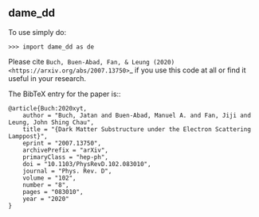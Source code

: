 dame_dd
--------

To use simply do:

    >>> import dame_dd as de


Please cite `Buch, Buen-Abad, Fan, & Leung (2020)
<https://arxiv.org/abs/2007.13750>`_ if you use this
code at all or find it useful in your research.

The BibTeX entry for the paper is::

    @article{Buch:2020xyt,
		author = "Buch, Jatan and Buen-Abad, Manuel A. and Fan, Jiji and Leung, John Shing Chau",
		title = "{Dark Matter Substructure under the Electron Scattering Lamppost}",
		eprint = "2007.13750",
		archivePrefix = "arXiv",
		primaryClass = "hep-ph",
		doi = "10.1103/PhysRevD.102.083010",
		journal = "Phys. Rev. D",
		volume = "102",
		number = "8",
		pages = "083010",
		year = "2020"
	}
